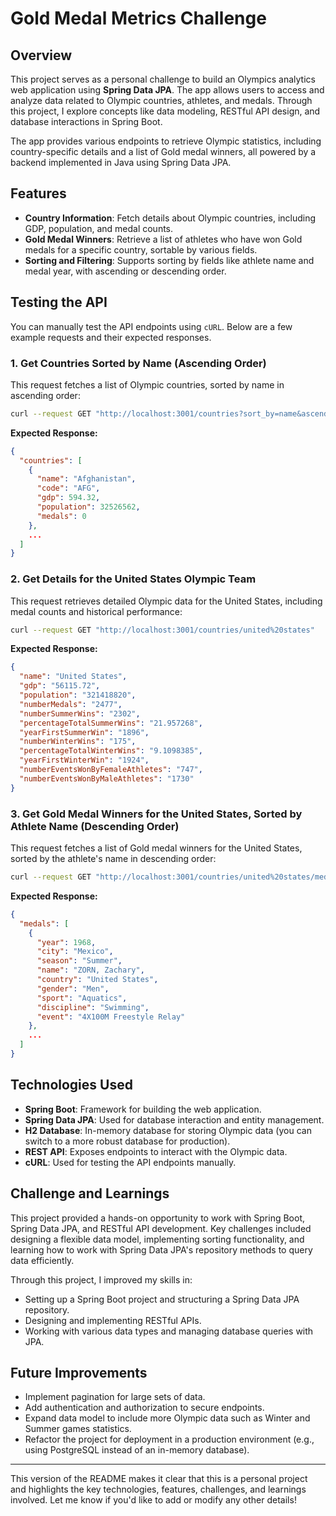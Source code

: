 # Gold Medal Metrics Challenge

## Overview

This project serves as a personal challenge to build an Olympics analytics web application using **Spring Data JPA**. The app allows users to access and analyze data related to Olympic countries, athletes, and medals. Through this project, I explore concepts like data modeling, RESTful API design, and database interactions in Spring Boot.

The app provides various endpoints to retrieve Olympic statistics, including country-specific details and a list of Gold medal winners, all powered by a backend implemented in Java using Spring Data JPA.

## Features

- **Country Information**: Fetch details about Olympic countries, including GDP, population, and medal counts.
- **Gold Medal Winners**: Retrieve a list of athletes who have won Gold medals for a specific country, sortable by various fields.
- **Sorting and Filtering**: Supports sorting by fields like athlete name and medal year, with ascending or descending order.

## Testing the API

You can manually test the API endpoints using `cURL`. Below are a few example requests and their expected responses.

### 1. Get Countries Sorted by Name (Ascending Order)

This request fetches a list of Olympic countries, sorted by name in ascending order:

```bash
curl --request GET "http://localhost:3001/countries?sort_by=name&ascending=y"
```

**Expected Response:**

```json
{
  "countries": [
    {
      "name": "Afghanistan",
      "code": "AFG",
      "gdp": 594.32,
      "population": 32526562,
      "medals": 0
    },
    ...
  ]
}
```

### 2. Get Details for the United States Olympic Team

This request retrieves detailed Olympic data for the United States, including medal counts and historical performance:

```bash
curl --request GET "http://localhost:3001/countries/united%20states"
```

**Expected Response:**

```json
{
  "name": "United States",
  "gdp": "56115.72",
  "population": "321418820",
  "numberMedals": "2477",
  "numberSummerWins": "2302",
  "percentageTotalSummerWins": "21.957268",
  "yearFirstSummerWin": "1896",
  "numberWinterWins": "175",
  "percentageTotalWinterWins": "9.1098385",
  "yearFirstWinterWin": "1924",
  "numberEventsWonByFemaleAthletes": "747",
  "numberEventsWonByMaleAthletes": "1730"
}
```

### 3. Get Gold Medal Winners for the United States, Sorted by Athlete Name (Descending Order)

This request fetches a list of Gold medal winners for the United States, sorted by the athlete's name in descending order:

```bash
curl --request GET "http://localhost:3001/countries/united%20states/medals?sort_by=name&ascending=n"
```

**Expected Response:**

```json
{
  "medals": [
    {
      "year": 1968,
      "city": "Mexico",
      "season": "Summer",
      "name": "ZORN, Zachary",
      "country": "United States",
      "gender": "Men",
      "sport": "Aquatics",
      "discipline": "Swimming",
      "event": "4X100M Freestyle Relay"
    },
    ...
  ]
}
```

## Technologies Used

- **Spring Boot**: Framework for building the web application.
- **Spring Data JPA**: Used for database interaction and entity management.
- **H2 Database**: In-memory database for storing Olympic data (you can switch to a more robust database for production).
- **REST API**: Exposes endpoints to interact with the Olympic data.
- **cURL**: Used for testing the API endpoints manually.

## Challenge and Learnings

This project provided a hands-on opportunity to work with Spring Boot, Spring Data JPA, and RESTful API development. Key challenges included designing a flexible data model, implementing sorting functionality, and learning how to work with Spring Data JPA's repository methods to query data efficiently.

Through this project, I improved my skills in:
- Setting up a Spring Boot project and structuring a Spring Data JPA repository.
- Designing and implementing RESTful APIs.
- Working with various data types and managing database queries with JPA.

## Future Improvements

- Implement pagination for large sets of data.
- Add authentication and authorization to secure endpoints.
- Expand data model to include more Olympic data such as Winter and Summer games statistics.
- Refactor the project for deployment in a production environment (e.g., using PostgreSQL instead of an in-memory database).

---

This version of the README makes it clear that this is a personal project and highlights the key technologies, features, challenges, and learnings involved. Let me know if you'd like to add or modify any other details!